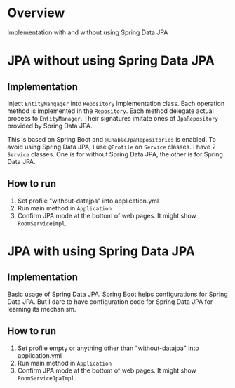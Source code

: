 # Overview
Implementation with and without using Spring Data JPA

# JPA without using Spring Data JPA
## Implementation
Inject ```EntityMangager``` into ```Repository``` implementation class.
Each operation method is implemented in the ```Repository```.
Each method delegate actual process to ```EntityManager```.
Their signatures imitate ones of ```JpaRepository``` provided by Spring Data JPA.

This is based on Spring Boot and ```@EnableJpaRepositories``` is enabled.
To avoid using Spring Data JPA, I use ```@Profile``` on ```Service``` classes.
I have 2 ```Service``` classes. One is for without Spring Data JPA, the other is for Spring Data JPA.


## How to run
1. Set profile "without-datajpa" into application.yml
1. Run main method in ```Application```
1. Confirm JPA mode at the bottom of web pages. It might show ```RoomServiceImpl```.

# JPA with using Spring Data JPA
## Implementation
Basic usage of Spring Data JPA.
Spring Boot helps configurations for Spring Data JPA.
But I dare to have configuration code for Spring Data JPA for learning its mechanism.

## How to run
1. Set profile empty or anything other than "without-datajpa" into application.yml
1. Run main method in ```Application```
1. Confirm JPA mode at the bottom of web pages. It might show ```RoomServiceJpaImpl```.
